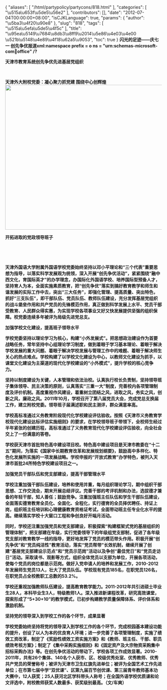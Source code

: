 {
    "aliases": [
        "/html/partypolicy/partycons/818.html"
    ],
    "categories": [
        "\u515a\u653f\u5de5\u56e2"
    ],
    "contributors": [],
    "date": "2012-07-04T00:00:00+08:00",
    "isCJKLanguage": true,
    "params": {
        "author": "\u5ba3\u4f20\u90e8"
    },
    "slug": "818",
    "tags": [
        "\u515a\u5efa\u5de5\u4f5c"
    ],
    "title": "\u95ea\u5149\u7684\u8db3\u8ff9\u2014\u5e86\u4e03\u4e00 \u521b\u5148\u4e89\u4f18\u62a5\u9053",
    "toc": true
}
**闪光的足迹——庆七一 创先争优报道xml:namespace prefix = o ns = "urn:schemas-microsoft-com:office:office" /?**

**天津市教育系统创先争优先进基层党组织**

 

 ****天津外大附校党委：凝心聚力抓党建 围绕中心创辉煌**** **<img
    src="https://cdn.tfls.online/mirror/full/c806554b591a14b44f72ccb470b4600c1331b114.jpg"
    style="display:block;margin-left:auto;margin-right:auto;"
    decoding="async"
    fetchpriority="auto"
    loading="lazy"
    height="465"
    width="600"
/>**

**开拓进取的党政领导班子**

 

 

**天津外国语大学附属外国语学校党委始终坚持以邓小平理论和“三个代表”重要思想为指导，以落实科学发展观为统领，深入开展“创先争优活动”，紧紧围绕“融中西文化，育国际英才”的办学理念，办国际化外国语学校、培养国际型预备人才，坚持育人为本，全面实施素质教育，把“创先争优”落实到搞好教育教学和师生和谐发展的实际工作中去，突出“三大任务”，即强化管理、提高质量、突出特色，抓好“三支队伍”，即干部队伍、党员队伍、教师队伍建设，充分发挥基层党组织的战斗堡垒作用和共产党员的先锋模范作用，真正做到科学发展上水平、党员干部受教育、人民群众得实惠，为实现学校各项事业又好又快发展提供坚强的组织保障。校党委连续多年被评为局级先进党总支。**

**加强学校文化建设，提高班子领导水平**

**学校党委坚持以理论学习为核心，构建“小外发展式”。把思想政治建设作为首要战略任务，常年坚持中心组理论学习制度，做到着眼于学习基本理论、着眼于解决学校发展的重大问题、着眼于解决学校发展与管理工作中的难题、着眼于解决师生关心的热点难点。学校构建了以学校文化建设为中心，以教师文化建设为抓手，以课堂文化建设为主渠道的现代化学校建设的“小外模式”，提升学校的核心竞争力。**

**坚持以制度建设为关键，人本管理和依法治校。认真执行校长负责制，坚持领导班子集体领导、民主决策的原则，认真落实“三重一大”制度，完善校内各项管理制度及评价机制。高度重视作风建设，着重树立团结之风，进取之风，务实之风，创新之风，廉政之风。2011年10月，学校召开了第八届党员大会，完成党总支换届工作，建立附校党委。领导班子届满述职和民主测评，群众满意率高。**

**学校高标准通过义务教育阶段现代化学校建设评估验收。按照《天津市义务教育学校现代化建设达标评估实施细则》的要求，在学校领导班子带领下，全校师生经过半年紧张的创建历程，高标准通过了义务教育现代化学校建设评估验收，向全社会交上了一份满意的答卷。**

**学校获天津市首批特色高中建设项目校。特色高中建设项目是天津市教委在“十二五”期间，为落实《国家中长期教育改革和发展规划纲要》，鼓励高中多样化、特色化发展所实施的一项发展战略。学校申报的“开放式教育”办学特色，被列入天津市首批24所特色学校建设项目之一。**

**加强党员干部队伍和党支部建设，提高干部管理水平**

**学校注重加强干部队伍建设，培养和使用并重，每月组织理论学习，期中组织干部思想、工作交流会，期末开展总结评议。完善干部的考评机制和办法，选拔德才兼备的年轻干部，知人善任；鼓励竞争。注重加强班主任队伍和学生干部队伍建设，全面落实德育教育全员化、全面化、全程化，实行德育的全员择优聘任、持证上岗，组织班主任培训和心理健康教育资格证考试，全面带动班主任专业化水平的提高。继续落实学校十大窗口工程和争创良好开端月活动。**

**同时，学校还注重加强党员和党支部建设，积极探索“构建框架式党的基层组织的管理体制”，把支部建在年级，实行党委领导下的年级组党支部制，促进了各年级党支部对教育教学一线的指导，更好地发挥了党员的模范带头作用。积极开展“创先争优”和“党员纯洁性”教育活动，落实“党员帮带”长效机制，继续开展了创建“基层党支部建设示范点”和“党员示范岗”活动以及争创“最佳党日”和“党员走访日”活动。采取读书、观影等方式，组织全体党员以支部为单位，开展各项活动，使每个党员的岗位都是示范岗。做好入党申请人的培养和发展工作，2010-2012年发展师生党员13人，壮大了党员队伍。学校现有党员185名，在职党员126名，在职党员占全校教职工总数的53.2%。**

**学校还重视加强教师队伍建设，提高教育教学能力。2011-2012年共引进硕士毕业生28人，本科毕业生3人，特级教师1人。深入推进新课程改革，研究高效课堂，探索形成了“5+30+10”的教学模式，已初步构建教学质量保障体系、评价体系和激励机制。**

**坚持党的领导深入到学校工作的各个环节，成果显著**

**学校党委始终坚持将党的领导深入到学校工作的各个环节，完成校园基本建设功能的提升，创设了以人为本的优良育人环境；进一步完善了各项管理制度，实施了绩效工资改革，制定了《奖励性绩效工资实施方案》和《教师、班主任、干部、职员绩效考核方案》；制定了《集中采购实施细则》和《固定资产及大宗物资采购集中招标采购办法》等。在创先争优活动的带动下，学校各项工作成效显著。2010-2011年，共有26个集体、140名个人获市、区、校级优秀处室、优秀教师、优秀共产党员的荣誉称号；被评为天津市卫生红旗先进单位；被评为全国艺术工作先进单位；在市第七届中学“双优课”、区第九届百节创优课、第三届青年教师基本功大赛中，12人获奖；25人获河北区学科带头人称号；在全国外语学校优质课和论文评选中，附校教师获奖人数最多、获奖级别最高。（文/车爽）**

